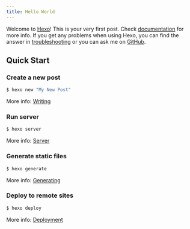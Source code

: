 ```yaml
---
title: Hello World
---
```

Welcome to [Hexo](https://hexo.io/)! This is your very first post. Check [documentation](https://hexo.io/docs/) for more info. If you get any problems when using Hexo, you can find the answer in [troubleshooting](https://hexo.io/docs/troubleshooting.html) or you can ask me on [GitHub](https://github.com/hexojs/hexo/issues).

## Quick Start

### Create a new post

``` bash
$ hexo new "My New Post"
```

More info: [Writing](https://hexo.io/docs/writing.html)

### Run server

``` bash
$ hexo server
```

More info: [Server](https://hexo.io/docs/server.html)

### Generate static files

``` bash
$ hexo generate
```

More info: [Generating](https://hexo.io/docs/generating.html)

### Deploy to remote sites

``` bash
$ hexo deploy
```

More info: [Deployment](https://hexo.io/docs/one-command-deployment.html)

<div id="gitalk-container"></div>
<link rel="stylesheet" href="https://unpkg.com/gitalk/dist/gitalk.css">
<script src="https://unpkg.com/gitalk/dist/gitalk.min.js"></script>
<script>
  var gitalk = new Gitalk({
    clientID: 'fab417f36e83e1fa2d62',
    clientSecret: '634ed3d47f92778bdb5c7fa833eded3dac79de93',
    repo: 'gitalk-comments',
    owner: 'youkaifeng',
    admin:  ['youkaifeng'],
    id: location.pathname,      // Ensure uniqueness and len
    language:'zh-CN', // 语言
    distractionFreeMode: false,  // Facebook-like distraction
    proxy: 'https://github.com/login/oauth/access_token',
  })
  gitalk.render('gitalk-container')
</script>